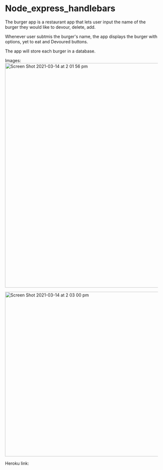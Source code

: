 # Node_express_handlebars

The burger app is a restaurant app that lets user input the name of the burger they would like to devour, delete, add.

Whenever user subtmis the burger's name, the app displays the burger with options, yet to eat and Devoured buttons.


The app will store each burger in a database.

Images:
<img width="739" alt="Screen Shot 2021-03-14 at 2 01 56 pm" src="https://user-images.githubusercontent.com/73766339/111055857-1677a000-84ce-11eb-85e6-d947507eeb6a.png">

<img width="542" alt="Screen Shot 2021-03-14 at 2 03 00 pm" src="https://user-images.githubusercontent.com/73766339/111055862-1bd4ea80-84ce-11eb-88ab-188897e11319.png">

Heroku link:
